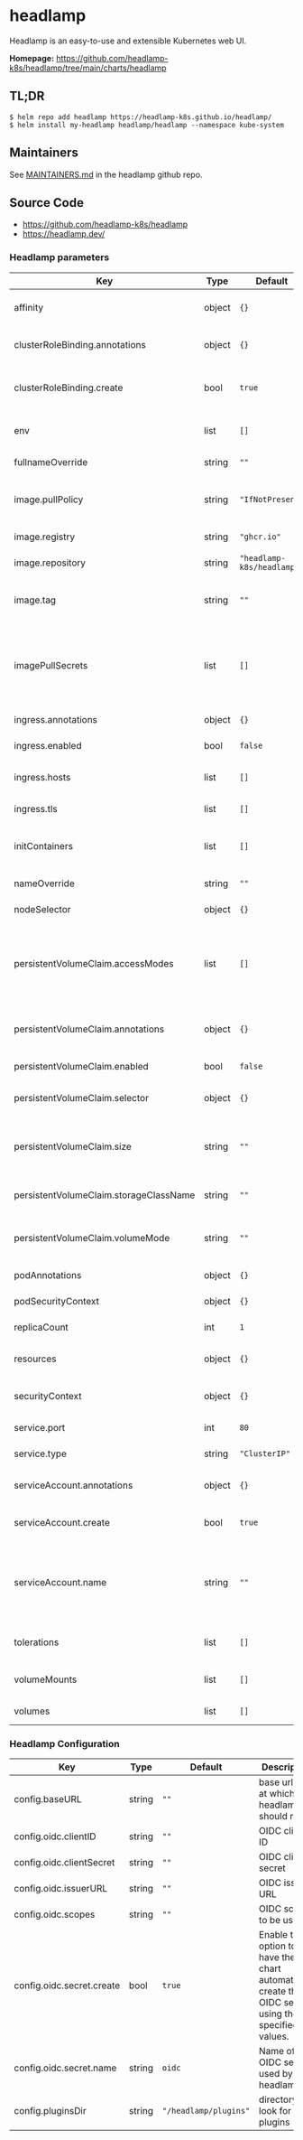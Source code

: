 # headlamp

Headlamp is an easy-to-use and extensible Kubernetes web UI.

**Homepage:** <https://github.com/headlamp-k8s/headlamp/tree/main/charts/headlamp>

## TL;DR

```console
$ helm repo add headlamp https://headlamp-k8s.github.io/headlamp/
$ helm install my-headlamp headlamp/headlamp --namespace kube-system
```


## Maintainers

See [MAINTAINERS.md](https://github.com/headlamp-k8s/headlamp/blob/main/MAINTAINERS.md) in the headlamp github repo.

## Source Code

* <https://github.com/headlamp-k8s/headlamp>
* <https://headlamp.dev/>

### Headlamp parameters

| Key | Type | Default | Description |
|-----|------|---------|-------------|
| affinity | object | `{}` | Affinity settings for pod assignment |
| clusterRoleBinding.annotations | object | `{}` | Annotations to add to the cluster role binding |
| clusterRoleBinding.create | bool | `true` | Specified whether a cluster role binding should be created |
| env | list | `[]` | An optional list of environment variables |
| fullnameOverride | string | `""` | Overrides the full name of the chart |
| image.pullPolicy | string | `"IfNotPresent"` | Image pull policy. One of Always, Never, IfNotPresent |
| image.registry | string | `"ghcr.io"` | Container image registry |
| image.repository | string | `"headlamp-k8s/headlamp"` | Container image name |
| image.tag | string | `""` | Container image tag, If "" uses appVersion in Chart.yaml |
| imagePullSecrets | list | `[]` | An optional list of references to secrets in the same namespace to use for pulling any of the images used |
| ingress.annotations | object | `{}` | Annotations for Ingress resource |
| ingress.enabled | bool | `false` | Enable ingress controller resource |
| ingress.hosts | list | `[]` | Hostname(s) for the Ingress resource |
| ingress.tls | list | `[]` | Ingress TLS configuration |
| initContainers | list | `[]` | An optional list of init containers to be run before the main containers. |
| nameOverride | string | `""` | Overrides the name of the chart |
| nodeSelector | object | `{}` | Node labels for pod assignment |
| persistentVolumeClaim.accessModes | list | `[]` | accessModes for the persistent volume claim, eg: ReadWriteOnce, ReadOnlyMany, ReadWriteMany etc. |
| persistentVolumeClaim.annotations | object | `{}` | Annotations to add to the persistent volume claim (if enabled) |
| persistentVolumeClaim.enabled | bool | `false` | Enable Persistent Volume Claim |
| persistentVolumeClaim.selector | object | `{}` | selector for the persistent volume claim. |
| persistentVolumeClaim.size | string | `""` | size of the persistent volume claim, eg: 10Gi. Required if enabled is true. |
| persistentVolumeClaim.storageClassName | string | `""` | storageClassName for the persistent volume claim. |
| persistentVolumeClaim.volumeMode | string | `""` | volumeMode for the persistent volume claim, eg: Filesystem, Block. |
| podAnnotations | object | `{}` | Annotations to add to the pod |
| podSecurityContext | object | `{}` | Headlamp pod's Security Context |
| replicaCount | int | `1` | Number of desired pods |
| resources | object | `{}` | CPU/Memory resource requests/limits |
| securityContext | object | `{}` | Headlamp containers Security Context |
| service.port | int | `80` | Kubernetes Service port |
| service.type | string | `"ClusterIP"` | Kubernetes Service type |
| serviceAccount.annotations | object | `{}` | Annotations to add to the service account |
| serviceAccount.create | bool | `true` | Specifies whether a service account should be created |
| serviceAccount.name | string | `""` | The name of the service account to use.(If not set and create is true, a name is generated using the fullname template) |
| tolerations | list | `[]` | Toleration labels for pod assignment |
| volumeMounts | list | `[]` | Headlamp containers volume mounts |
| volumes | list | `[]` | Headlamp pod's volumes |


### Headlamp Configuration

| Key                       | Type   | Default               | Description                                |
|---------------------------|--------|-----------------------|--------------------------------------------|
| config.baseURL            | string | `""`                  | base url path at which headlamp should run |
| config.oidc.clientID      | string | `""`                  | OIDC client ID                             |
| config.oidc.clientSecret  | string | `""`                  | OIDC client secret                         |
| config.oidc.issuerURL     | string | `""`                  | OIDC issuer URL                            |
| config.oidc.scopes        | string | `""`                  | OIDC scopes to be used                     |
| config.oidc.secret.create | bool   | `true`                | Enable this option to have the chart automatically create the OIDC secret using the specified values. |
| config.oidc.secret.name   | string | `oidc`                | Name of the OIDC secret used by headlamp   |
| config.pluginsDir         | string | `"/headlamp/plugins"` | directory to look for plugins              |
